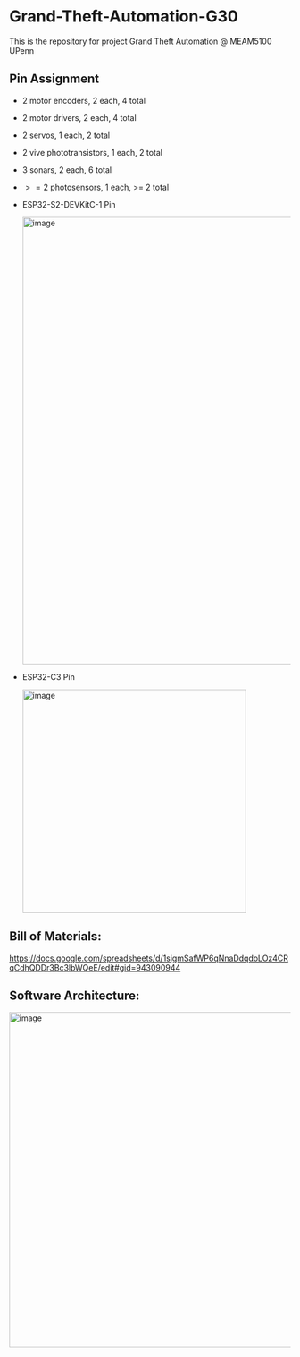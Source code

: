 # Grand-Theft-Automation-G30
This is the repository for project Grand Theft Automation @ MEAM5100 UPenn

## Pin Assignment

* 2 motor encoders, 2 each, 4 total
* 2 motor drivers, 2 each, 4 total
* 2 servos, 1 each, 2 total
* 2 vive phototransistors, 1 each, 2 total
* 3 sonars, 2 each, 6 total
* $>= 2$ photosensors, 1 each, >= 2 total

* ESP32-S2-DEVKitC-1 Pin

  <img width="800" alt="image" src="https://github.com/jbwenjoy/Grand-Theft-Automation-G30/assets/71893666/9d713e5b-7890-40bb-a886-27ce3012f511">

* ESP32-C3 Pin

  <img width="400" alt="image" src="https://github.com/jbwenjoy/Grand-Theft-Automation-G30/assets/71893666/b516f552-dff8-4763-824a-828799c525d0">


## Bill of Materials:

  https://docs.google.com/spreadsheets/d/1sigmSafWP6qNnaDdqdoLOz4CRqCdhQDDr3Bc3lbWQeE/edit#gid=943090944

## Software Architecture:

  <img width="600" alt="image" src="https://github.com/jbwenjoy/Grand-Theft-Automation-G30/assets/71893666/cf41ee0e-bd3c-4022-845d-8e9b1f287d1c">
